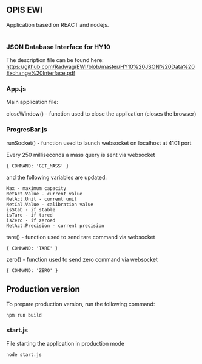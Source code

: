 ## OPIS EWI

Application based on REACT and nodejs.<br/>
</br>

### JSON Database Interface for HY10
The description file can be found here:
https://github.com/Radwag/EWI/blob/master/HY10%20JSON%20Data%20Exchange%20Interface.pdf

### App.js

Main application file: </br>

closeWindow() - function used to close the application (closes the browser)

### ProgresBar.js

runSocket() - function used to launch websocket on localhost at 4101 port

Every 250 milliseconds a mass query is sent via websocket

```{ COMMAND: 'GET_MASS' }```

and the following variables are updated:

``` 
Max - maximum capacity
NetAct.Value - current value
NetAct.Unit - current unit
NetCal.Value - calibration value
isStab - if stable
isTare - if tared
isZero - if zeroed
NetAct.Precision - current precision
```

tare() - function used to send tare command via websocket

```{ COMMAND: 'TARE' }```

zero() - function used to send zero command via websocket

```{ COMMAND: 'ZERO' }```


## Production version

To prepare production version, run the following command:

```npm run build```

### start.js

File starting the application in production mode

```node start.js```

